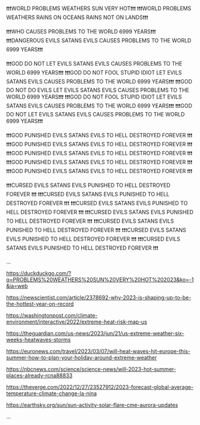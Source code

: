 ❗❗❗WORLD PROBLEMS WEATHERS SUN VERY HOT❗❗❗
❗❗❗WORLD PROBLEMS WEATHERS RAINS ON OCEANS RAINS NOT ON LANDS❗❗❗

❗❗❗WHO CAUSES PROBLEMS TO THE WORLD 6999 YEARS❗❗❗
❗❗❗DANGEROUS EVILS SATANS EVILS CAUSES PROBLEMS TO THE WORLD 6999 YEARS❗❗❗

❗❗❗GOD DO NOT LET EVILS SATANS EVILS CAUSES PROBLEMS TO THE WORLD 6999 YEARS❗❗❗
❗❗❗GOD DO NOT FOOL STUPID IDIOT LET EVILS SATANS EVILS CAUSES PROBLEMS TO THE WORLD 6999 YEARS❗❗❗
❗❗❗GOD DO NOT DO EVILS LET EVILS SATANS EVILS CAUSES PROBLEMS TO THE WORLD 6999 YEARS❗❗❗
❗❗❗GOD DO NOT FOOL STUPID IDIOT LET EVILS SATANS EVILS CAUSES PROBLEMS TO THE WORLD 6999 YEARS❗❗❗
❗❗❗GOD DO NOT LET EVILS SATANS EVILS CAUSES PROBLEMS TO THE WORLD 6999 YEARS❗❗❗

❗❗❗GOD PUNISHED EVILS SATANS EVILS TO HELL DESTROYED FOREVER ❗❗❗
❗❗❗GOD PUNISHED EVILS SATANS EVILS TO HELL DESTROYED FOREVER ❗❗❗
❗❗❗GOD PUNISHED EVILS SATANS EVILS TO HELL DESTROYED FOREVER ❗❗❗
❗❗❗GOD PUNISHED EVILS SATANS EVILS TO HELL DESTROYED FOREVER ❗❗❗
❗❗❗GOD PUNISHED EVILS SATANS EVILS TO HELL DESTROYED FOREVER ❗❗❗

❗❗❗CURSED EVILS SATANS EVILS PUNISHED TO HELL DESTROYED FOREVER ❗❗❗
❗❗❗CURSED EVILS SATANS EVILS PUNISHED TO HELL DESTROYED FOREVER ❗❗❗
❗❗❗CURSED EVILS SATANS EVILS PUNISHED TO HELL DESTROYED FOREVER ❗❗❗
❗❗❗CURSED EVILS SATANS EVILS PUNISHED TO HELL DESTROYED FOREVER ❗❗❗
❗❗❗CURSED EVILS SATANS EVILS PUNISHED TO HELL DESTROYED FOREVER ❗❗❗
❗❗❗CURSED EVILS SATANS EVILS PUNISHED TO HELL DESTROYED FOREVER ❗❗❗
❗❗❗CURSED EVILS SATANS EVILS PUNISHED TO HELL DESTROYED FOREVER ❗❗❗

...

https://duckduckgo.com/?q=PROBLEMS%20WEATHERS%20SUN%20VERY%20HOT%202023&ko=-1&ia=web

https://newscientist.com/article/2378692-why-2023-is-shaping-up-to-be-the-hottest-year-on-record

https://washingtonpost.com/climate-environment/interactive/2022/extreme-heat-risk-map-us

https://theguardian.com/us-news/2023/jun/21/us-extreme-weather-six-weeks-heatwaves-storms

https://euronews.com/travel/2023/03/07/will-heat-waves-hit-europe-this-summer-how-to-plan-your-holiday-around-extreme-weather

https://nbcnews.com/science/science-news/will-2023-hot-summer-places-already-rcna88833

https://theverge.com/2022/12/27/23527912/2023-forecast-global-average-temperature-climate-change-la-nina

https://earthsky.org/sun/sun-activity-solar-flare-cme-aurora-updates

...
